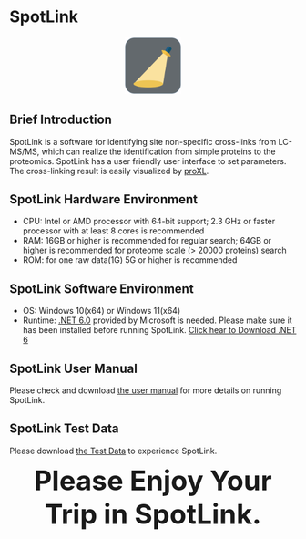# SpotLink
<div align="center">
<img src="https://github.com/DICP1810/SpotLink/blob/main/SpotLink_Icon.png" width="100" />
</div>

## Brief Introduction
SpotLink is a software for identifying site non-specific cross-links from LC-MS/MS, which can realize the identification from simple proteins to the proteomics.
SpotLink has a user friendly user interface to set parameters. The cross-linking result is easily visualized by [proXL](https://proxl-ms.org).

## SpotLink Hardware Environment
- CPU: Intel or AMD processor with 64-bit support; 2.3 GHz or faster processor with at least 8 cores is recommended
- RAM: 16GB or higher is recommended for regular search; 64GB or higher is recommended for proteome scale (> 20000 proteins) search
- ROM: for one raw data(1G) 5G or higher is recommended

## SpotLink Software Environment
- OS: Windows 10(x64) or Windows 11(x64)
- Runtime: [.NET 6.0](https://dotnet.microsoft.com/en-us/download/dotnet/6.0) provided by Microsoft is needed. Please make sure it has been installed before running SpotLink. [Click hear to Download .NET 6](https://dotnet.microsoft.com/en-us/download/dotnet/thank-you/sdk-6.0.101-windows-x64-installer)

## SpotLink User Manual
Please check and download [the user manual](https://github.com/DICP1810/SpotLink/blob/main/Manual%20for%20SpotLink.pdf) for more details on running SpotLink.

## SpotLink Test Data
Please download [the Test Data](https://github.com/DICP1810/SpotLink/blob/main/TestData.7z) to experience SpotLink.

<div align="center">
<center><b><font size="7">Please Enjoy Your Trip in SpotLink.</font></b></center>
</div>
